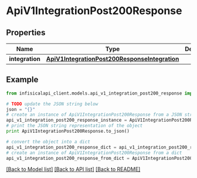 # ApiV1IntegrationPost200Response


## Properties
Name | Type | Description | Notes
------------ | ------------- | ------------- | -------------
**integration** | [**ApiV1IntegrationPost200ResponseIntegration**](ApiV1IntegrationPost200ResponseIntegration.md) |  | 

## Example

```python
from infisicalapi_client.models.api_v1_integration_post200_response import ApiV1IntegrationPost200Response

# TODO update the JSON string below
json = "{}"
# create an instance of ApiV1IntegrationPost200Response from a JSON string
api_v1_integration_post200_response_instance = ApiV1IntegrationPost200Response.from_json(json)
# print the JSON string representation of the object
print ApiV1IntegrationPost200Response.to_json()

# convert the object into a dict
api_v1_integration_post200_response_dict = api_v1_integration_post200_response_instance.to_dict()
# create an instance of ApiV1IntegrationPost200Response from a dict
api_v1_integration_post200_response_from_dict = ApiV1IntegrationPost200Response.from_dict(api_v1_integration_post200_response_dict)
```
[[Back to Model list]](../README.md#documentation-for-models) [[Back to API list]](../README.md#documentation-for-api-endpoints) [[Back to README]](../README.md)


